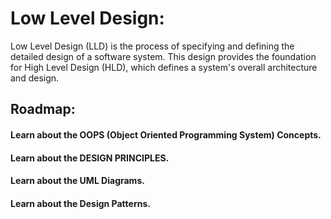 # Low Level Design:
Low Level Design (LLD) is the process of specifying and defining the detailed design of a software system.
This design provides the foundation for High Level Design (HLD), which defines a system's overall architecture and design.

## Roadmap:
#### Learn about the OOPS (Object Oriented Programming System) Concepts.  
#### Learn about the DESIGN PRINCIPLES.
#### Learn about the UML Diagrams.
#### Learn about the Design Patterns.

